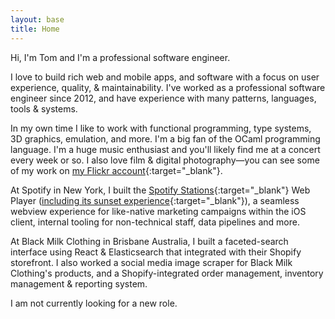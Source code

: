 ```yaml
---
layout: base
title: Home
---
```


Hi, I'm Tom and I'm a professional software engineer.

I love to build rich web and mobile apps, and software with a focus on user experience, quality, & maintainability.
I've worked as a professional software engineer since 2012, and have experience with many patterns, languages, tools & systems.

In my own time I like to work with functional programming, type systems, 3D graphics, emulation, and more. I'm a big fan of the OCaml programming language.
I'm a huge music enthusiast and you'll likely find me at a concert every week or so.
I also love film & digital photography—you can see some of my work on [my Flickr account](https://www.flickr.com/photos/tominated/){:target="_blank"}.

At Spotify in New York, I built the [Spotify Stations](https://techcrunch.com/2019/06/04/spotify-launches-its-lightweight-listening-app-stations-in-the-u-s/){:target="_blank"} Web Player ([including its sunset experience](https://techcrunch.com/2022/05/06/spotify-stations-shutting-down-may-16/){:target="_blank"}), a seamless webview experience for like-native marketing campaigns within the iOS client, internal tooling for non-technical staff, data pipelines and more.

At Black Milk Clothing in Brisbane Australia, I built a faceted-search interface using React & Elasticsearch that integrated with their Shopify storefront. I also worked a social media image scraper for Black Milk Clothing's products, and a Shopify-integrated order management, inventory management & reporting system.

I am not currently looking for a new role.
